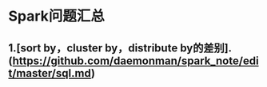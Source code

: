 # Spark问题汇总
## 1.[sort by，cluster by，distribute by的差别].(https://github.com/daemonman/spark_note/edit/master/sql.md)
